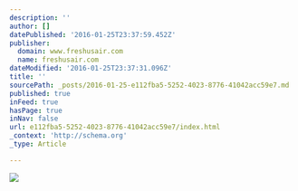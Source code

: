 ```yaml
---
description: ''
author: []
datePublished: '2016-01-25T23:37:59.452Z'
publisher:
  domain: www.freshusair.com
  name: freshusair.com
dateModified: '2016-01-25T23:37:31.096Z'
title: ''
sourcePath: _posts/2016-01-25-e112fba5-5252-4023-8776-41042acc59e7.md
published: true
inFeed: true
hasPage: true
inNav: false
url: e112fba5-5252-4023-8776-41042acc59e7/index.html
_context: 'http://schema.org'
_type: Article

---
```

![](https://static.wixstatic.com/media/e0f0d4_958ec9c815a642a6b62675e25af1d72f.jpg/v1/fill/w_756,h_272,al_c,q_80,usm_0.66_1.00_0.01/e0f0d4_958ec9c815a642a6b62675e25af1d72f.jpg)